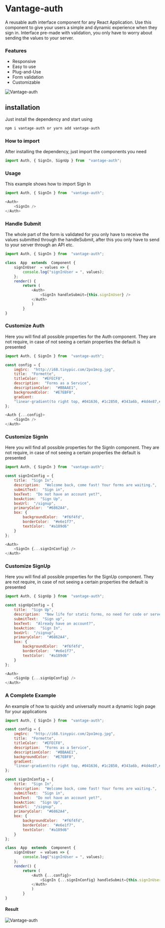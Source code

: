 # Vantage-auth

A reusable auth interface component for any React Application. Use this component to give your users a simple and dynamic experience when they sign in. Interface pre-made with validation, you only have to worry about sending the values to your server.

### Features
- Responsive
- Easy to use
- Plug-and-Use
- Form validation
- Customizable


![Vantage-auth](http://i67.tinypic.com/2627ivn.jpg)


## installation

Just install the dependency and start using

```javascript
npm i vantage-auth or yarn add vantage-auth
```

### How to import 

After installing the dependency, just import the components you need

```javascript
import Auth, { SignIn, SignUp } from  "vantage-auth";
```
### Usage

This example shows how to import Sign In

```javascript
import Auth, { SignIn } from  "vantage-auth";

<Auth>
	<SignIn />
</Auth>
```

### Handle Submit

The whole part of the form is validated for you only have to receive the values submitted through the handleSubmit, after this you only have to send to your server through an API etc.

```javascript
import Auth, { SignIn } from  "vantage-auth";

class  App  extends  Component {
	signInUser  = values => {
		console.log("signInUser = ", values);
	};
	render() {
		return (
			<Auth>
				<SignIn handleSubmit={this.signInUser} />
			</Auth>
			)
		}
}
```

### Customize Auth

Here you will find all possible properties for the Auth component. They are not require, in case of not seeing a certain properties the default is presented

```javascript
import Auth, { SignIn } from  "vantage-auth";

const config = {
	imgSrc:  "http://i68.tinypic.com/2po1mcg.jpg",
	title:  "Formette",
	titleColor:  "#EFECF8",
	description:  "Forms as a Service",
	descriptionColor:  "#BBAAE1",
	backgroundColor:  "#E7EBF0",
	gradient:
	"linear-gradient(to right top, #041636, #1c2850, #343a6b, #4d4e87,#6862a4)"
};

<Auth {...config}>
	<SignIn />
</Auth>
```

### Customize SignIn

Here you will find all possible properties for the SignIn component. They are not require, in case of not seeing a certain properties the default is presented

```javascript
import Auth, { SignIn } from  "vantage-auth";

const signInConfig = {
	title:  "Sign In",
	description:  "Welcome back, come fast! Your forms are waiting.",
	submitText:  "Sign in",
	boxText:  "Do not have an account yet?",
	boxAction:  "Sign Up",
	boxUrl:  "/signup",
	primaryColor:  "#6862A4",
	box: {
		backgroundColor:  "#f6f4fd",
		borderColor:  "#e6e1f7",
		textColor:  "#a189d6"
	}
};

<Auth>
	<SignIn {...signInConfig} />
</Auth>
```
### Customize SignUp

Here you will find all possible properties for the SignUp component. They are not require, in case of not seeing a certain properties the default is presented

```javascript
import Auth, { SignUp } from  "vantage-auth";

const signUpConfig = {
	title:  "Sign Up",
	description:  "New life for static forms, no need for code or servers.",
	submitText:  "Sign up",
	boxText:  "Already have an account?",
	boxAction:  "Sign In",
	boxUrl:  "/signup",
	primaryColor:  "#6862A4",
	box: {
		backgroundColor:  "#f6f4fd",
		borderColor:  "#e6e1f7",
		textColor:  "#a189d6"
	}
};

<Auth>
	<SignUp {...signUpConfig} />
</Auth>
```

### A Complete Example

An example of how to quickly and universally mount a dynamic login page for your applications

```javascript
import Auth, { SignIn } from  "vantage-auth";

const config = {
	imgSrc:  "http://i68.tinypic.com/2po1mcg.jpg",
	title:  "Formette",
	titleColor:  "#EFECF8",
	description:  "Forms as a Service",
	descriptionColor:  "#BBAAE1",
	backgroundColor:  "#E7EBF0",
	gradient:
	"linear-gradient(to right top, #041636, #1c2850, #343a6b, #4d4e87,#6862a4)"
};

const signInConfig = {
	title:  "Sign In",
	description:  "Welcome back, come fast! Your forms are waiting.",
	submitText:  "Sign in",
	boxText:  "Do not have an account yet?",
	boxAction:  "Sign Up",
	boxUrl:  "/signup",
	primaryColor:  "#6862A4",
	box: {
		backgroundColor:  "#f6f4fd",
		borderColor:  "#e6e1f7",
		textColor:  "#a189d6"
	}
};

class  App  extends  Component {
	signInUser  = values => {
		console.log("signInUser = ", values);
	};
	render() {
		return (
			<Auth {...config}>
				<SignIn {...signInConfig} handleSubmit={this.signInUser} />
			</Auth>
			)
		}
}
```

#### Result
![Vantage-auth](http://i67.tinypic.com/amwj.png)